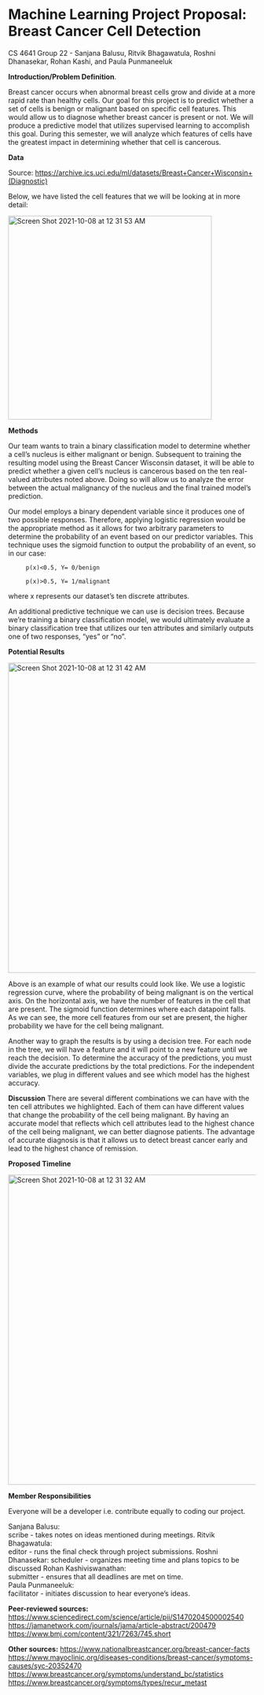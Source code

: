 # Machine Learning Project Proposal: Breast Cancer Cell Detection
CS 4641 Group 22 -  Sanjana Balusu, Ritvik Bhagawatula, Roshni Dhanasekar, Rohan Kashi, and Paula Punmaneeluk

**Introduction/Problem Definition**. 

Breast cancer occurs when abnormal breast cells grow and divide at a more rapid rate than healthy cells. Our goal for this project is to predict whether a set of cells is benign or malignant based on specific cell features. This would allow us to diagnose whether breast cancer is present or not. We will produce a predictive model that utilizes supervised learning to accomplish this goal. During this semester, we will analyze which features of cells have the greatest impact in determining whether that cell is cancerous. 

**Data**

Source: https://archive.ics.uci.edu/ml/datasets/Breast+Cancer+Wisconsin+(Diagnostic)

Below, we have listed the cell features that we will be looking at in more detail:


<img width="414" alt="Screen Shot 2021-10-08 at 12 31 53 AM" src="https://user-images.githubusercontent.com/63989199/136498703-d7e5449e-1b7f-4517-a43f-1b4f07baf10f.png">





**Methods**


Our team wants to train a binary classification model to determine whether a cell’s nucleus is either malignant or benign. Subsequent to training the resulting model using the Breast Cancer Wisconsin dataset, it will be able to predict whether a given cell’s nucleus is cancerous based on the ten real-valued attributes noted above. Doing so will allow us to analyze the error between the actual malignancy of the nucleus and the final trained model’s prediction.

Our model employs a binary dependent variable since it produces one of two possible responses. Therefore, applying logistic regression would be the appropriate method as it allows for two arbitrary parameters to determine the probability of an event based on our predictor variables. This technique uses the sigmoid function to output the probability of an event, so in our case:

         p(x)<0.5, Y= 0/benign

         p(x)>0.5, Y= 1/malignant
         
where x represents our dataset’s ten discrete attributes.

An additional predictive technique we can use is decision trees. Because we’re training a binary classification model, we would ultimately evaluate a binary classification tree that utilizes our ten attributes and similarly outputs one of two responses, “yes” or “no”.

**Potential Results**

<img width="630" alt="Screen Shot 2021-10-08 at 12 31 42 AM" src="https://user-images.githubusercontent.com/63989199/136498717-e619b3c1-8bce-4ac3-90db-21c4c90c189f.png">


Above is an example of what our results could look like. We use a logistic regression curve, where the probability of being malignant is on the vertical axis. On the horizontal axis, we have the number of features in the cell that are present. The sigmoid function determines where each datapoint falls. As we can see, the more cell features from our set are present, the higher probability we have for the cell being malignant.  
 
Another way to graph the results is by using a decision tree. For each node in the tree, we will have a feature and it will point to a new feature until we reach the decision. To determine the accuracy of the predictions, you must divide the accurate predictions by the total predictions. For the independent variables, we plug in different values and see which model has the highest accuracy.

**Discussion** 
There are several different combinations we can have with the ten cell attributes we highlighted. Each of them can have different values that change the probability of the cell being malignant. By having an accurate model that reflects which cell attributes lead to the highest chance of the cell being malignant, we can better diagnose patients. The advantage of accurate diagnosis is that it allows us to detect breast cancer early and lead to the highest chance of remission. 

**Proposed Timeline**

<img width="630" alt="Screen Shot 2021-10-08 at 12 31 32 AM" src="https://user-images.githubusercontent.com/63989199/136498727-e2f029a0-3799-46c4-b55e-d564fb95932c.png">


**Member Responsibilities**

Everyone will be a developer i.e. contribute equally to coding our project.

Sanjana Balusu:  
scribe - takes notes on ideas mentioned during meetings. 
Ritvik Bhagawatula:  
editor - runs the final check through project submissions. 
Roshni Dhanasekar:
scheduler - organizes meeting time and plans topics to be discussed
Rohan Kashiviswanathan:  
submitter - ensures that all deadlines are met on time.  
Paula Punmaneeluk:  
facilitator - initiates discussion to hear everyone’s ideas. 


**Peer-reviewed sources:**
https://www.sciencedirect.com/science/article/pii/S1470204500002540 https://jamanetwork.com/journals/jama/article-abstract/200479 https://www.bmj.com/content/321/7263/745.short 

**Other sources:**
https://www.nationalbreastcancer.org/breast-cancer-facts
https://www.mayoclinic.org/diseases-conditions/breast-cancer/symptoms-causes/syc-20352470
https://www.breastcancer.org/symptoms/understand_bc/statistics
https://www.breastcancer.org/symptoms/types/recur_metast
